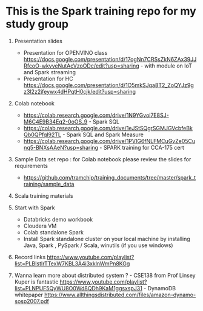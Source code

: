# This is the Spark training repo for my study group

1. Presentation slides
      * Presentation for OPENVINO class https://docs.google.com/presentation/d/17ogNn7CRSsZkN6ZAx39JJRfcoO-wkvveNutAcVzoODc/edit?usp=sharing - with module on IoT and Spark streaming
      * Presentation for HC  https://docs.google.com/presentation/d/1O5mkSJqa8T2_ZoQYJz9gz3l2z2jfeywx4dHPqtH0cjk/edit?usp=sharing
      

2.  Colab notebook
     * https://colab.research.google.com/drive/1N9YGvoi7E8SJ-M6C4E9B34Eq2-0oOS_9 - Spark SQL 
     * https://colab.research.google.com/drive/1eJStSQgrSGMJGVcbfeBkQb0QPfql92TL - Spark SQL and Spark Measure 
     * https://colab.research.google.com/drive/1PVIG6fNLFMCuGvZe05Cunq5-BNXsAAeN?usp=sharing - SPARK training for CCA-175 cert 

     

3.  Sample Data set repo : for Colab notebook please review the slides for requirements
     * https://github.com/tramchip/training_documents/tree/master/spark_training/sample_data
     
4. Scala training materials 

5. Start with Spark 
     - Databricks demo workbook
     - Cloudera VM 
     - Colab standalone Spark 
     - Install Spark standalone cluster on your local machine by installing Java, Spark , PySpark / Scala, winutils (if you use windows)
     
6. Record links https://www.youtube.com/playlist?list=PLBIstIrTTexW7KBL3A4i3xklnWmPn8KGg
7. Wanna learn more about distributed system ? 
          - CSE138 from Prof Linsey Kuper is fantastic https://www.youtube.com/playlist?list=PLNPUF5QyWU8O0Wd8QDh9KaM1ggsxspJ31
          - DynamoDB whitepaper https://www.allthingsdistributed.com/files/amazon-dynamo-sosp2007.pdf
     
